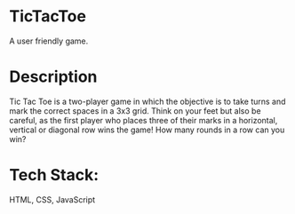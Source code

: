 # TicTacToe
A user friendly game.

# Description
Tic Tac Toe is a two-player game in which the objective is to take turns and mark the correct spaces in a 3x3 grid. 
Think on your feet but also be careful, as the first player who places three of their marks in a horizontal, vertical 
or diagonal row wins the game! How many rounds in a row can you win?

# Tech Stack: 
HTML, CSS, JavaScript
